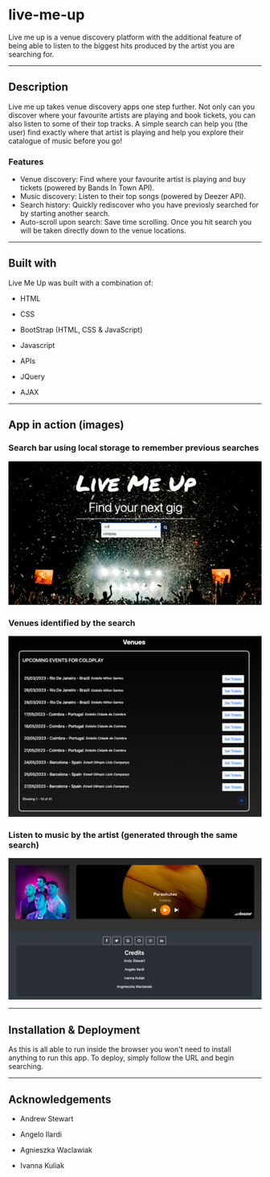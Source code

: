 # live-me-up
Live me up is a venue discovery platform with the additional feature of being able to listen to the biggest hits produced by the artist you are searching for.

***

## Description
Live me up takes venue discovery apps one step further. Not only can you discover where your favourite artists are playing and book tickets, you can also listen to some of their top tracks. A simple search can help you (the user) find exactly where that artist is playing and help you explore their catalogue of music before you go!

### Features

* Venue discovery: Find where your favourite artist is playing and buy tickets (powered by Bands In Town API).
* Music discovery: Listen to their top songs (powered by Deezer API).
* Search history: Quickly rediscover who you have previosly searched for by starting another search.
* Auto-scroll upon search: Save time scrolling. Once you hit search you will be taken directly down to the venue locations.

***

## Built with
Live Me Up was built with a combination of: 

* HTML

* CSS

* BootStrap (HTML, CSS & JavaScript)

* Javascript

* APIs

* JQuery

* AJAX

***

## App in action (images)

### Search bar using local storage to remember previous searches

![Search bar using local storage to remember previous searches](./assets/Images/Screenshot%202023-02-08%20at%2019.27.33.png "Searching for artist")

### Venues identified by the search

![Venues identified by the search](./assets/Images/Screenshot%202023-02-08%20at%2019.27.50.png "Looking at venues")

### Listen to music by the artist (generated through the same search)

![Listen to music by the artist ](./assets/Images/Screenshot%202023-02-08%20at%2019.28.01.png "Listen to music")
***

## Installation & Deployment
As this is all able to run inside the browser you won't need to install anything to run this app.
To deploy, simply follow the URL and begin searching.

***

## Acknowledgements

* Andrew Stewart

* Angelo Ilardi

* Agnieszka Waclawiak

* Ivanna Kuliak



